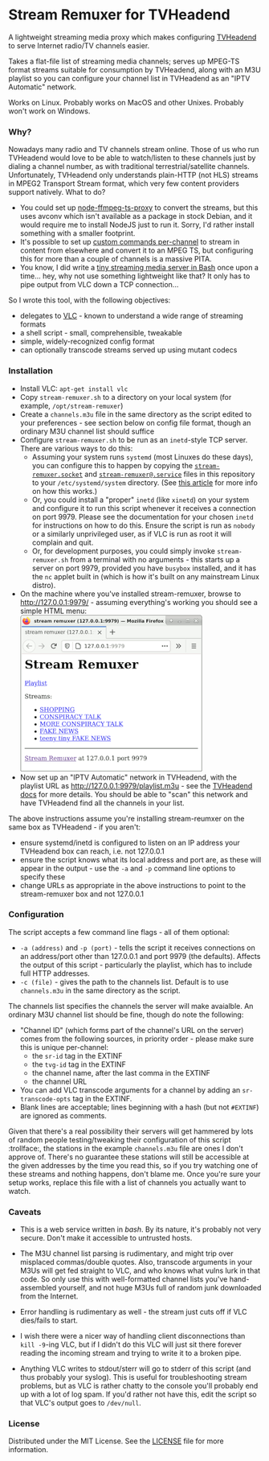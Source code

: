 

# Stream Remuxer for TVHeadend

A lightweight streaming media proxy which makes configuring [TVHeadend](https://github.com/tvheadend/tvheadend) to serve Internet radio/TV channels easier.

Takes a flat-file list of streaming media channels; serves up MPEG-TS format streams suitable for consumption by TVHeadend, along with an M3U playlist so you can configure your channel list in TVHeadend as an "IPTV Automatic" network.

Works on Linux.  Probably works on MacOS and other Unixes.  Probably won't work on Windows.


### Why?

Nowadays many radio and TV channels stream online.  Those of us who run TVHeadend would love to be able to watch/listen to these channels just by dialing a channel number, as with traditional terrestrial/satellite channels.  Unfortunately, TVHeadend only understands plain-HTTP (not HLS) streams in MPEG2 Transport Stream format, which very few content providers support natively.  What to do?

- You could set up [node-ffmpeg-ts-proxy](https://github.com/Jalle19/node-ffmpeg-mpegts-proxy) to convert the streams, but this uses avconv which isn't available as a package in stock Debian, and it would require me to install NodeJS just to run it.  Sorry, I'd rather install something with a smaller footprint.
- It's possible to set up [custom commands per-channel](https://tvheadend.org/projects/tvheadend/wiki/Custom_MPEG-TS_Input) to stream in content from elsewhere and convert it to an MPEG TS, but configuring this for more than a couple of channels is a massive PITA.
- You know, I did write a [tiny streaming media server in Bash](https://github.com/pobrelkey/alarum) once upon a time... hey, why not use something lightweight like that?  It only has to pipe output from VLC down a TCP connection...

So I wrote this tool, with the following objectives:

- delegates to [VLC](http://www.videolan.org/) - known to understand a wide range of streaming formats
- a shell script - small, comprehensible, tweakable
- simple, widely-recognized config format
- can optionally transcode streams served up using mutant codecs


### Installation

- Install VLC: `apt-get install vlc`
- Copy `stream-remuxer.sh` to a directory on your local system (for example, `/opt/stream-remuxer`)
- Create a `channels.m3u` file in the same directory as the script edited to your preferences - see section below on config file format, though an ordinary M3U channel list should suffice
- Configure `stream-remuxer.sh` to be run as an `inetd`-style TCP server.  There are various ways to do this:
  - Assuming your system runs `systemd` (most Linuxes do these days), you can configure this to happen by copying the [`stream-remuxer.socket`](systemd/stream-remuxer.socket) and [`stream-remuxer@.service`](systemd/stream-remuxer@.service) files in this repository to your `/etc/systemd/system` directory.  (See [this article](http://0pointer.de/blog/projects/inetd.html) for more info on how this works.)
  - Or, you could install a "proper" `inetd` (like `xinetd`) on your system and configure it to run this script whenever it receives a connection on port 9979.  Please see the documentation for your chosen `inetd` for instructions on how to do this.  Ensure the script is run as `nobody` or a similarly unprivileged user, as if VLC is run as root it will complain and quit.
  - Or, for development purposes, you could simply invoke `stream-remuxer.sh` from a terminal with no arguments - this starts up a server on port 9979, provided you have `busybox` installed, and it has the `nc` applet built in (which is how it's built on any mainstream Linux distro).
- On the machine where you've installed stream-remuxer, browse to http://127.0.0.1:9979/ - assuming everything's working you should see a simple HTML menu:
  ![menu](doc/menu.png "menu")
- Now set up an "IPTV Automatic" network in TVHeadend, with the playlist URL as http://127.0.0.1:9979/playlist.m3u - see the [TVHeadend docs](https://tvheadend.org/projects/tvheadend/wiki/Automatic_IPTV_Network) for more details.  You should be able to "scan" this network and have TVHeadend find all the channels in your list.

The above instructions assume you're installing stream-reumxer on the same box as TVHeadend - if you aren't:
- ensure systemd/inetd is configured to listen on an IP address your TVHeadend box can reach, i.e. not 127.0.0.1
- ensure the script knows what its local address and port are, as these will appear in the output - use the `-a` and `-p` command line options to specify these
- change URLs as appropriate in the above instructions to point to the stream-remuxer box and not 127.0.0.1

### Configuration

The script accepts a few command line flags - all of them optional:

- `-a (address)` and `-p (port)` - tells the script it receives connections on an address/port other than 127.0.0.1 and port 9979 (the defaults).  Affects the output of this script - particularly the playlist, which has to include full HTTP addresses.
- `-c (file)` - gives the path to the channels list.  Default is to use `channels.m3u` in the same directory as the script. 

The channels list specifies the channels the server will make avaialble.  An ordinary M3U channel list should be fine, though do note the following:

- "Channel ID" (which forms part of the channel's URL on the server) comes from the following sources, in priority order - please make sure this is unique per-channel:
  - the `sr-id` tag in the EXTINF
  - the `tvg-id` tag in the EXTINF
  - the channel name, after the last comma in the EXTINF
  - the channel URL
- You can add VLC transcode arguments for a channel by adding an `sr-transcode-opts` tag in the EXTINF.
- Blank lines are acceptable; lines beginning with a hash (but not `#EXTINF`) are ignored as comments.

Given that there's a real possibility their servers will get hammered by lots of random people testing/tweaking their configuration of this script :trollface:, the stations in the example `channels.m3u` file are ones I don't approve of.  There's no guarantee these stations will still be accessible at the given addresses by the time you read this, so if you try watching one of these streams and nothing happens, don't blame me.  Once you're sure your setup works, replace this file with a list of channels you actually want to watch.


### Caveats

- This is a web service written in _bash_.  By its nature, it's probably not very secure.  Don't make it accessible to untrusted hosts.

- The M3U channel list parsing is rudimentary, and might trip over misplaced commas/double quotes.  Also, transcode arguments in your M3Us will get fed straight to VLC, and who knows what vulns lurk in that code.  So only use this with well-formatted channel lists you've hand-assembled yourself, and not huge M3Us full of random junk downloaded from the Internet.

- Error handling is rudimentary as well - the stream just cuts off if VLC dies/fails to start.

- I wish there were a nicer way of handling client disconnections than `kill -9`-ing VLC, but if I didn't do this VLC will just sit there forever reading the incoming stream and trying to write it to a broken pipe.

- Anything VLC writes to stdout/sterr will go to stderr of this script (and thus probably your syslog).  This is useful for troubleshooting stream problems, but as VLC is rather chatty to the console you'll probably end up with a lot of log spam.  If you'd rather not have this, edit the script so that VLC's output goes to `/dev/null`.


### License

Distributed under the MIT License. See the [LICENSE](LICENSE) file for more information.

